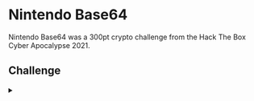 <H1>Nintendo Base64</H1>
<p></p>
Nintendo Base64 was a 300pt crypto challenge from the Hack The Box Cyber Apocalypse 2021.
<p></p>
<H2>Challenge</H2>
<details>
    <summary></summary>
<p></p>
Aliens are trying to cause great misery for the human race by using our own cryptographic technology to encrypt all our games.
Fortunately, the aliens haven't played CryptoHack so they're making several noob mistakes. Therefore they've given us a chance to recover our games and find their flags.
They've tried to scramble data on an N64 but don't seem to understand that encoding and ASCII art are not valid types of encryption!
<p></p>
Challenge File: <a href="https://drive.google.com/file/d/1AOtPKzTZociPK26XfYbsygoi6oys3Pjm/view?usp=sharing" rel="nofollow">Google Drive</a>
<p></p>
<details>
    <summary>Walkthrough</summary>
<p></p>

</details>
</details>